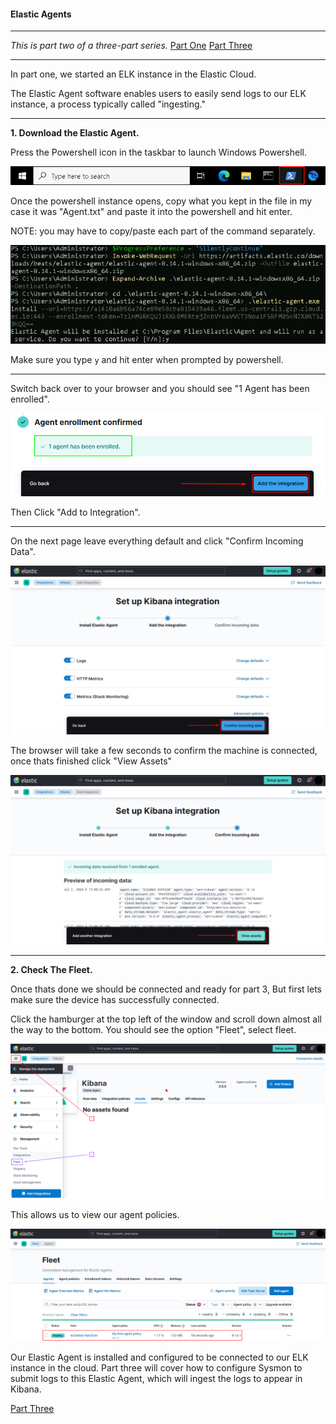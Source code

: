 #### Elastic Agents

---

*This is part two of a three-part series.*
	[Part One](./elk_in_the_cloud.md "Elk in the Cloud")
	[Part Three](./sysmon_logs.md "Configuring Sysmon")

---

In part one, we started an ELK instance in the Elastic Cloud.

The Elastic Agent software enables users to easily send logs to our ELK instance, a process typically called "ingesting."

---

**1. Download the Elastic Agent.**

Press the Powershell icon in the taskbar to launch Windows Powershell.

![Powershell](./images/OpeningPowershell.png)

Once the powershell instance opens, copy what you kept in the file in my case it was "Agent.txt" and paste it into the powershell and hit enter. 

NOTE: you may have to copy/paste each part of the command separately.

![Powershell](./images/powershell.png)

Make sure you type `y` and hit enter when prompted by powershell.

---

Switch back over to your browser and you should see "1 Agent has been enrolled".

![Enrolled Machine](./images/finish_button.PNG)

Then Click "Add to Integration".

---

On the next page leave everything default and click "Confirm Incoming Data".

![Confirm Data](./images/confirm_data.PNG)

The browser will take a few seconds to confirm the machine is connected, once thats finished click "View Assets"

![Enrolled](./images/successful_enroll.PNG)

---

**2. Check The Fleet.**

Once thats done we should be connected and ready for part 3, But first lets make sure the device has successfully connected.

Click the hamburger at the top left of the window and scroll down almost all the way to the bottom. You should see the option "Fleet", select fleet.

![Fleet](./images/fleet_loc.PNG)

This allows us to view our agent policies.

![Powershell](./images/pic_of_box.PNG)

Our Elastic Agent is installed and configured to be connected to our ELK instance in the cloud.  Part three will cover how to configure Sysmon to submit logs to this Elastic Agent, which will ingest the logs to appear in Kibana.

[Part Three](./sysmon_logs.md "Configuring Sysmon")
